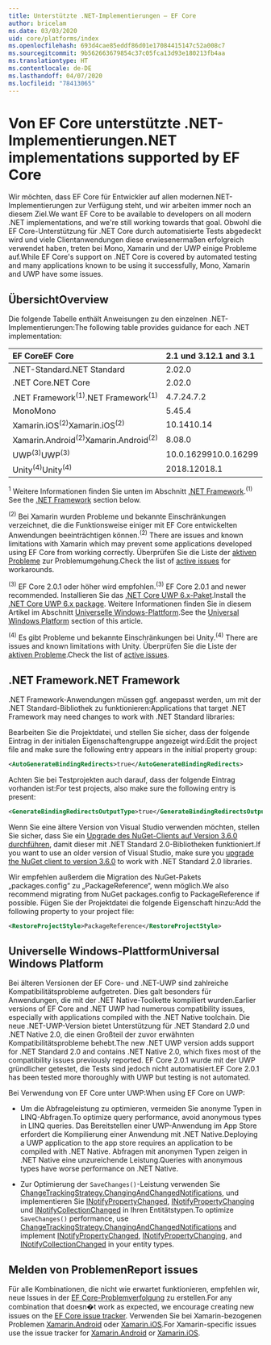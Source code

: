 ```yaml
---
title: Unterstützte .NET-Implementierungen – EF Core
author: bricelam
ms.date: 03/03/2020
uid: core/platforms/index
ms.openlocfilehash: 693d4cae85eddf86d01e17084415147c52a008c7
ms.sourcegitcommit: 9b562663679854c37c05fca13d93e180213fb4aa
ms.translationtype: HT
ms.contentlocale: de-DE
ms.lasthandoff: 04/07/2020
ms.locfileid: "78413065"
---
```

# <a name="net-implementations-supported-by-ef-core"></a><span data-ttu-id="d894b-102">Von EF Core unterstützte .NET-Implementierungen</span><span class="sxs-lookup"><span data-stu-id="d894b-102">.NET implementations supported by EF Core</span></span>

<span data-ttu-id="d894b-103">Wir möchten, dass EF Core für Entwickler auf allen modernen.NET-Implementierungen zur Verfügung steht, und wir arbeiten immer noch an diesem Ziel.</span><span class="sxs-lookup"><span data-stu-id="d894b-103">We want EF Core to be available to developers on all modern .NET implementations, and we're still working towards that goal.</span></span> <span data-ttu-id="d894b-104">Obwohl die EF Core-Unterstützung für .NET Core durch automatisierte Tests abgedeckt wird und viele Clientanwendungen diese erwiesenermaßen erfolgreich verwendet haben, treten bei Mono, Xamarin und der UWP einige Probleme auf.</span><span class="sxs-lookup"><span data-stu-id="d894b-104">While EF Core's support on .NET Core is covered by automated testing and many applications known to be using it successfully, Mono, Xamarin and UWP have some issues.</span></span>

## <a name="overview"></a><span data-ttu-id="d894b-105">Übersicht</span><span class="sxs-lookup"><span data-stu-id="d894b-105">Overview</span></span>

<span data-ttu-id="d894b-106">Die folgende Tabelle enthält Anweisungen zu den einzelnen .NET-Implementierungen:</span><span class="sxs-lookup"><span data-stu-id="d894b-106">The following table provides guidance for each .NET implementation:</span></span>

| <span data-ttu-id="d894b-107">EF Core</span><span class="sxs-lookup"><span data-stu-id="d894b-107">EF Core</span></span>                       | <span data-ttu-id="d894b-108">2.1 und 3.1</span><span class="sxs-lookup"><span data-stu-id="d894b-108">2.1 and 3.1</span></span> |
|:------------------------------|:------------|
| <span data-ttu-id="d894b-109">.NET-Standard</span><span class="sxs-lookup"><span data-stu-id="d894b-109">.NET Standard</span></span>                 | <span data-ttu-id="d894b-110">2.0</span><span class="sxs-lookup"><span data-stu-id="d894b-110">2.0</span></span>         |
| <span data-ttu-id="d894b-111">.NET Core</span><span class="sxs-lookup"><span data-stu-id="d894b-111">.NET Core</span></span>                     | <span data-ttu-id="d894b-112">2.0</span><span class="sxs-lookup"><span data-stu-id="d894b-112">2.0</span></span>         |
| <span data-ttu-id="d894b-113">.NET Framework<sup>(1)</sup></span><span class="sxs-lookup"><span data-stu-id="d894b-113">.NET Framework<sup>(1)</sup></span></span>  | <span data-ttu-id="d894b-114">4.7.2</span><span class="sxs-lookup"><span data-stu-id="d894b-114">4.7.2</span></span>       |
| <span data-ttu-id="d894b-115">Mono</span><span class="sxs-lookup"><span data-stu-id="d894b-115">Mono</span></span>                          | <span data-ttu-id="d894b-116">5.4</span><span class="sxs-lookup"><span data-stu-id="d894b-116">5.4</span></span>         |
| <span data-ttu-id="d894b-117">Xamarin.iOS<sup>(2)</sup></span><span class="sxs-lookup"><span data-stu-id="d894b-117">Xamarin.iOS<sup>(2)</sup></span></span>     | <span data-ttu-id="d894b-118">10.14</span><span class="sxs-lookup"><span data-stu-id="d894b-118">10.14</span></span>       |
| <span data-ttu-id="d894b-119">Xamarin.Android<sup>(2)</sup></span><span class="sxs-lookup"><span data-stu-id="d894b-119">Xamarin.Android<sup>(2)</sup></span></span> | <span data-ttu-id="d894b-120">8.0</span><span class="sxs-lookup"><span data-stu-id="d894b-120">8.0</span></span>         |
| <span data-ttu-id="d894b-121">UWP<sup>(3)</sup></span><span class="sxs-lookup"><span data-stu-id="d894b-121">UWP<sup>(3)</sup></span></span>             | <span data-ttu-id="d894b-122">10.0.16299</span><span class="sxs-lookup"><span data-stu-id="d894b-122">10.0.16299</span></span>  |
| <span data-ttu-id="d894b-123">Unity<sup>(4)</sup></span><span class="sxs-lookup"><span data-stu-id="d894b-123">Unity<sup>(4)</sup></span></span>           | <span data-ttu-id="d894b-124">2018.1</span><span class="sxs-lookup"><span data-stu-id="d894b-124">2018.1</span></span>      |

<span data-ttu-id="d894b-125"><sup>1</sup> Weitere Informationen finden Sie unten im Abschnitt [.NET Framework](#net-framework).</span><span class="sxs-lookup"><span data-stu-id="d894b-125"><sup>(1)</sup> See the [.NET Framework](#net-framework) section below.</span></span>

<span data-ttu-id="d894b-126"><sup>(2)</sup> Bei Xamarin wurden Probleme und bekannte Einschränkungen verzeichnet, die die Funktionsweise einiger mit EF Core entwickelten Anwendungen beeinträchtigen können.</span><span class="sxs-lookup"><span data-stu-id="d894b-126"><sup>(2)</sup> There are issues and known limitations with Xamarin which may prevent some applications developed using EF Core from working correctly.</span></span> <span data-ttu-id="d894b-127">Überprüfen Sie die Liste der [aktiven Probleme](https://github.com/aspnet/entityframeworkCore/issues?q=is%3Aopen+is%3Aissue+label%3Aarea-xamarin) zur Problemumgehung.</span><span class="sxs-lookup"><span data-stu-id="d894b-127">Check the list of [active issues](https://github.com/aspnet/entityframeworkCore/issues?q=is%3Aopen+is%3Aissue+label%3Aarea-xamarin) for workarounds.</span></span>

<span data-ttu-id="d894b-128"><sup>(3)</sup> EF Core 2.0.1 oder höher wird empfohlen.</span><span class="sxs-lookup"><span data-stu-id="d894b-128"><sup>(3)</sup> EF Core 2.0.1 and newer recommended.</span></span> <span data-ttu-id="d894b-129">Installieren Sie das [.NET Core UWP 6.x-Paket](https://www.nuget.org/packages/Microsoft.NETCore.UniversalWindowsPlatform/).</span><span class="sxs-lookup"><span data-stu-id="d894b-129">Install the [.NET Core UWP 6.x package](https://www.nuget.org/packages/Microsoft.NETCore.UniversalWindowsPlatform/).</span></span> <span data-ttu-id="d894b-130">Weitere Informationen finden Sie in diesem Artikel im Abschnitt [Universelle Windows-Plattform](#universal-windows-platform).</span><span class="sxs-lookup"><span data-stu-id="d894b-130">See the [Universal Windows Platform](#universal-windows-platform) section of this article.</span></span>

<span data-ttu-id="d894b-131"><sup>(4)</sup> Es gibt Probleme und bekannte Einschränkungen bei Unity.</span><span class="sxs-lookup"><span data-stu-id="d894b-131"><sup>(4)</sup> There are issues and known limitations with Unity.</span></span> <span data-ttu-id="d894b-132">Überprüfen Sie die Liste der [aktiven Probleme](https://github.com/aspnet/entityframeworkCore/issues?q=is%3Aopen+is%3Aissue+label%3Aarea-unity).</span><span class="sxs-lookup"><span data-stu-id="d894b-132">Check the list of [active issues](https://github.com/aspnet/entityframeworkCore/issues?q=is%3Aopen+is%3Aissue+label%3Aarea-unity).</span></span>

## <a name="net-framework"></a><span data-ttu-id="d894b-133">.NET Framework</span><span class="sxs-lookup"><span data-stu-id="d894b-133">.NET Framework</span></span>

<span data-ttu-id="d894b-134">.NET Framework-Anwendungen müssen ggf. angepasst werden, um mit der .NET Standard-Bibliothek zu funktionieren:</span><span class="sxs-lookup"><span data-stu-id="d894b-134">Applications that target .NET Framework may need changes to work with .NET Standard libraries:</span></span>

<span data-ttu-id="d894b-135">Bearbeiten Sie die Projektdatei, und stellen Sie sicher, dass der folgende Eintrag in der initialen Eigenschaftengruppe angezeigt wird:</span><span class="sxs-lookup"><span data-stu-id="d894b-135">Edit the project file and make sure the following entry appears in the initial property group:</span></span>

``` xml
<AutoGenerateBindingRedirects>true</AutoGenerateBindingRedirects>
```

<span data-ttu-id="d894b-136">Achten Sie bei Testprojekten auch darauf, dass der folgende Eintrag vorhanden ist:</span><span class="sxs-lookup"><span data-stu-id="d894b-136">For test projects, also make sure the following entry is present:</span></span>

``` xml
<GenerateBindingRedirectsOutputType>true</GenerateBindingRedirectsOutputType>
```

<span data-ttu-id="d894b-137">Wenn Sie eine ältere Version von Visual Studio verwenden möchten, stellen Sie sicher, dass Sie ein [Upgrade des NuGet-Clients auf Version 3.6.0 durchführen](https://www.nuget.org/downloads), damit dieser mit .NET Standard 2.0-Bibliotheken funktioniert.</span><span class="sxs-lookup"><span data-stu-id="d894b-137">If you want to use an older version of Visual Studio, make sure you [upgrade the NuGet client to version 3.6.0](https://www.nuget.org/downloads) to work with .NET Standard 2.0 libraries.</span></span>

<span data-ttu-id="d894b-138">Wir empfehlen außerdem die Migration des NuGet-Pakets „packages.config“ zu „PackageReference“, wenn möglich.</span><span class="sxs-lookup"><span data-stu-id="d894b-138">We also recommend migrating from NuGet packages.config to PackageReference if possible.</span></span> <span data-ttu-id="d894b-139">Fügen Sie der Projektdatei die folgende Eigenschaft hinzu:</span><span class="sxs-lookup"><span data-stu-id="d894b-139">Add the following property to your project file:</span></span>

``` xml
<RestoreProjectStyle>PackageReference</RestoreProjectStyle>
```

## <a name="universal-windows-platform"></a><span data-ttu-id="d894b-140">Universelle Windows-Plattform</span><span class="sxs-lookup"><span data-stu-id="d894b-140">Universal Windows Platform</span></span>

<span data-ttu-id="d894b-141">Bei älteren Versionen der EF Core- und .NET-UWP sind zahlreiche Kompatibilitätsprobleme aufgetreten. Dies galt besonders für Anwendungen, die mit der .NET Native-Toolkette kompiliert wurden.</span><span class="sxs-lookup"><span data-stu-id="d894b-141">Earlier versions of EF Core and .NET UWP had numerous compatibility issues, especially with applications compiled with the .NET Native toolchain.</span></span> <span data-ttu-id="d894b-142">Die neue .NET-UWP-Version bietet Unterstützung für .NET Standard 2.0 und .NET Native 2.0, die einen Großteil der zuvor erwähnten Kompatibilitätsprobleme behebt.</span><span class="sxs-lookup"><span data-stu-id="d894b-142">The new .NET UWP version adds support for .NET Standard 2.0 and contains .NET Native 2.0, which fixes most of the compatibility issues previously reported.</span></span> <span data-ttu-id="d894b-143">EF Core 2.0.1 wurde mit der UWP gründlicher getestet, die Tests sind jedoch nicht automatisiert.</span><span class="sxs-lookup"><span data-stu-id="d894b-143">EF Core 2.0.1 has been tested more thoroughly with UWP but testing is not automated.</span></span>

<span data-ttu-id="d894b-144">Bei Verwendung von EF Core unter UWP:</span><span class="sxs-lookup"><span data-stu-id="d894b-144">When using EF Core on UWP:</span></span>

* <span data-ttu-id="d894b-145">Um die Abfrageleistung zu optimieren, vermeiden Sie anonyme Typen in LINQ-Abfragen.</span><span class="sxs-lookup"><span data-stu-id="d894b-145">To optimize query performance, avoid anonymous types in LINQ queries.</span></span> <span data-ttu-id="d894b-146">Das Bereitstellen einer UWP-Anwendung im App Store erfordert die Kompilierung einer Anwendung mit .NET Native.</span><span class="sxs-lookup"><span data-stu-id="d894b-146">Deploying a UWP application to the app store requires an application to be compiled with .NET Native.</span></span> <span data-ttu-id="d894b-147">Abfragen mit anonymen Typen zeigen in .NET Native eine unzureichende Leistung.</span><span class="sxs-lookup"><span data-stu-id="d894b-147">Queries with anonymous types have worse performance on .NET Native.</span></span>

* <span data-ttu-id="d894b-148">Zur Optimierung der `SaveChanges()`-Leistung verwenden Sie [ChangeTrackingStrategy.ChangingAndChangedNotifications](/dotnet/api/microsoft.entityframeworkcore.changetrackingstrategy), und implementieren Sie [INotifyPropertyChanged](https://msdn.microsoft.com/library/system.componentmodel.inotifypropertychanged.aspx), [INotifyPropertyChanging](https://msdn.microsoft.com/library/system.componentmodel.inotifypropertychanging.aspx) und [INotifyCollectionChanged](https://msdn.microsoft.com/library/system.collections.specialized.inotifycollectionchanged.aspx) in Ihren Entitätstypen.</span><span class="sxs-lookup"><span data-stu-id="d894b-148">To optimize `SaveChanges()` performance, use [ChangeTrackingStrategy.ChangingAndChangedNotifications](/dotnet/api/microsoft.entityframeworkcore.changetrackingstrategy) and implement [INotifyPropertyChanged](https://msdn.microsoft.com/library/system.componentmodel.inotifypropertychanged.aspx), [INotifyPropertyChanging](https://msdn.microsoft.com/library/system.componentmodel.inotifypropertychanging.aspx), and [INotifyCollectionChanged](https://msdn.microsoft.com/library/system.collections.specialized.inotifycollectionchanged.aspx) in your entity types.</span></span>

## <a name="report-issues"></a><span data-ttu-id="d894b-149">Melden von Problemen</span><span class="sxs-lookup"><span data-stu-id="d894b-149">Report issues</span></span>

<span data-ttu-id="d894b-150">Für alle Kombinationen, die nicht wie erwartet funktionieren, empfehlen wir, neue Issues in der [EF Core-Problemverfolgung](https://github.com/aspnet/entityframeworkcore/issues/new) zu erstellen.</span><span class="sxs-lookup"><span data-stu-id="d894b-150">For any combination that doesn�t work as expected, we encourage creating new issues on the [EF Core issue tracker](https://github.com/aspnet/entityframeworkcore/issues/new).</span></span> <span data-ttu-id="d894b-151">Verwenden Sie bei Xamarin-bezogenen Problemen [Xamarin.Android](https://github.com/xamarin/xamarin-android/issues/new) oder [Xamarin.iOS](https://github.com/xamarin/xamarin-macios/issues/new).</span><span class="sxs-lookup"><span data-stu-id="d894b-151">For Xamarin-specific issues use the issue tracker for [Xamarin.Android](https://github.com/xamarin/xamarin-android/issues/new) or [Xamarin.iOS](https://github.com/xamarin/xamarin-macios/issues/new).</span></span>
